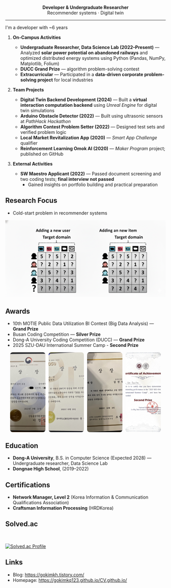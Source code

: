 <div align="center">

**Developer & Undergraduate Researcher**  
Recommender systems · Digital twin

</div>

---

I'm a developer with ~6 years

1. **On-Campus Activities**  
   - **Undergraduate Researcher, Data Science Lab (2022–Present)** — Analyzed **solar power potential on abandoned railways** and optimized distributed energy systems using Python (Pandas, NumPy, Matplotlib, Folium)  
   - **DUCC Grand Prize** — algorithm problem-solving contest
   - **Extracurricular** — Participated in a **data-driven corporate problem-solving project** for local industries  

2. **Team Projects**
   - **Digital Twin Backend Development (2024)** — Built a **virtual interaction computation backend** using *Unreal Engine* for digital twin simulations
   - **Arduino Obstacle Detector (2022)** — Built using ultrasonic sensors at *PathHack Hackathon*  
   - **Algorithm Contest Problem Setter (2022)** — Designed test sets and verified problem logic
   - **Local Market Revitalization App (2020)** — *Smart App Challenge* qualifier  
   - **Reinforcement Learning Omok AI (2020)** — *Maker Program* project; published on GitHub  

4. **External Activities**  
   - **SW Maestro Applicant (2022)** — Passed document screening and two coding tests; **final interview not passed**  
     - Gained insights on portfolio building and practical preparation  


## Research Focus
- Cold-start problem in recommender systems
  
![RS](./img/RS.png)

## Awards
- 10th MOTIE Public Data Utilization BI Contest (Big Data Analysis) — **Grand Prize**
- Busan Coding Competition — **Silver Prize**
- Dong-A University Coding Competition (DUCC) — **Grand Prize**
- 2025 SZU-DAU International Summer Camp - **Second Prize**

<div align="center" style="display: flex; justify-content: center; gap: 10px;">
  <img src="./img/bigdata.jpeg" alt="Big Data" style="width: 22%; height: 250px; object-fit: cover; border-radius: 8px;">
  <img src="./img/busan.JPG" alt="Busan Coding" style="width: 22%; height: 250px; object-fit: cover; border-radius: 8px;">
  <img src="./img/ducc.JPG" alt="DUCC" style="width: 22%; height: 250px; object-fit: cover; border-radius: 8px;">
  <img src="./img/summer.jpeg" alt="Summer Camp" style="width: 22%; height: 250px; object-fit: cover; border-radius: 8px;">
</div>


## Education
- **Dong-A University**, B.S. in Computer Science (Expected 2028) — Undergraduate researcher, Data Science Lab  
- **Dongnae High School**, (2019–2022)

## Certifications
- **Network Manager, Level 2** (Korea Information & Communication Qualifications Association)  
- **Craftsman Information Processing** (HRDKorea)

## Solved.ac
<br>

[![Solved.ac Profile](http://mazassumnida.wtf/api/v2/generate_badge?boj=gokimkq123)](https://solved.ac/gokimkq123)

## Links
- Blog: https://gokimkh.tistory.com/  
- Homepage: https://gokimkq123.github.io/CV.github.io/

